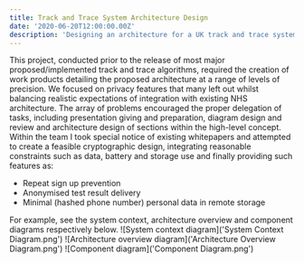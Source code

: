 ```yaml
---
title: Track and Trace System Architecture Design
date: '2020-06-20T12:00:00.00Z'
description: 'Designing an architecture for a UK track and trace system.'
---
```


This project, conducted prior to the release of most major proposed/implemented track and trace algorithms, required the creation of work products detailing the proposed architecture at a range of levels of precision. 
We focused on privacy features that many left out whilst balancing realistic expectations of integration with existing NHS architecture.
The array of problems encouraged the proper delegation of tasks, including presentation giving and preparation, diagram design and review and architecture design of sections within the high-level concept. 
Within the team I took special notice of existing whitepapers and attempted to create a feasible cryptographic design, integrating reasonable constraints such as data, battery and storage use and finally providing such features as:

- Repeat sign up prevention
- Anonymised test result delivery
- Minimal (hashed phone number) personal data in remote storage

For example, see the system context, architecture overview and component diagrams respectively below.
![System context diagram]('System Context Diagram.png') ![Architecture overview diagram]('Architecture Overview Diagram.png') ![Component diagram]('Component Diagram.png')